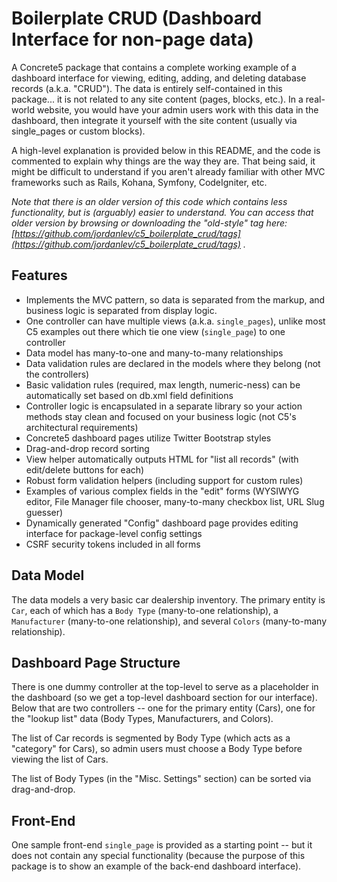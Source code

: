 # Boilerplate CRUD (Dashboard Interface for non-page data)
A Concrete5 package that contains a complete working example of a dashboard interface for viewing, editing, adding, and deleting database records (a.k.a. "CRUD"). The data is entirely self-contained in this package... it is not related to any site content (pages, blocks, etc.). In a real-world website, you would have your admin users work with this data in the dashboard, then integrate it yourself with the site content (usually via single_pages or custom blocks).

A high-level explanation is provided below in this README, and the code is commented to explain why things are the way they are. That being said, it might be difficult to understand if you aren't already familiar with other MVC frameworks such as Rails, Kohana, Symfony, CodeIgniter, etc.

_Note that there is an older version of this code which contains less functionality, but is (arguably) easier to understand. You can access that older version by browsing or downloading the "old-style" tag here: [https://github.com/jordanlev/c5_boilerplate_crud/tags](https://github.com/jordanlev/c5_boilerplate_crud/tags) ._

## Features
* Implements the MVC pattern, so data is separated from the markup, and business logic is separated from display logic.
* One controller can have multiple views (a.k.a. `single_pages`), unlike most C5 examples out there which tie one view (`single_page`) to one controller
* Data model has many-to-one and many-to-many relationships
* Data validation rules are declared in the models where they belong (not the controllers)
* Basic validation rules (required, max length, numeric-ness) can be automatically set based on db.xml field definitions
* Controller logic is encapsulated in a separate library so your action methods stay clean and focused on your business logic (not C5's architectural requirements)
* Concrete5 dashboard pages utilize Twitter Bootstrap styles
* Drag-and-drop record sorting
* View helper automatically outputs HTML for "list all records" (with edit/delete buttons for each)
* Robust form validation helpers (including support for custom rules)
* Examples of various complex fields in the "edit" forms (WYSIWYG editor, File Manager file chooser, many-to-many checkbox list, URL Slug guesser)
* Dynamically generated "Config" dashboard page provides editing interface for package-level config settings
* CSRF security tokens included in all forms

## Data Model
The data models a very basic car dealership inventory. The primary entity is `Car`, each of which has a `Body Type` (many-to-one relationship), a `Manufacturer` (many-to-one relationship), and several `Colors` (many-to-many relationship).

## Dashboard Page Structure
There is one dummy controller at the top-level to serve as a placeholder in the dashboard (so we get a top-level dashboard section for our interface). Below that are two controllers -- one for the primary entity (Cars), one for the "lookup list" data (Body Types, Manufacturers, and Colors).

The list of Car records is segmented by Body Type (which acts as a "category" for Cars), so admin users must choose a Body Type before viewing the list of Cars.

The list of Body Types (in the "Misc. Settings" section) can be sorted via drag-and-drop.

## Front-End
One sample front-end `single_page` is provided as a starting point -- but it does not contain any special functionality (because the purpose of this package is to show an example of the back-end dashboard interface).

